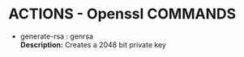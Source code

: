 # ACTIONS - Openssl COMMANDS

- generate-rsa : genrsa <br>
  **Description:** Creates a 2048 bit private key
